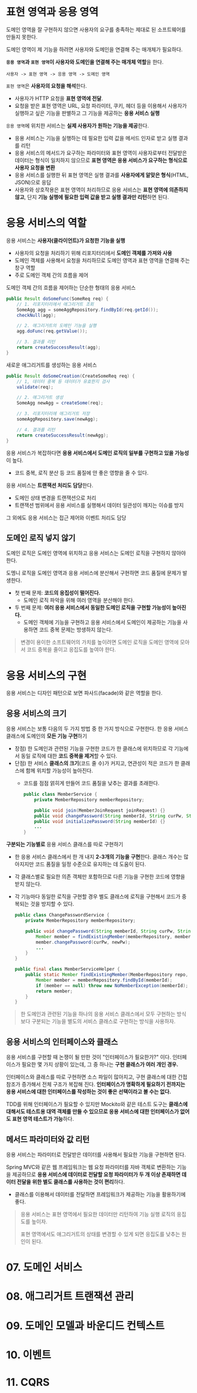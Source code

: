 # 표현 영역과 응용 영역

도메인 영역을 잘 구현하지 않으면 사용자의 요구를 충족하는 제대로 된 소프트웨어를 만들지 못한다.

도메인 영역이 제 기능을 하려면 사용자와 도메인을 연결해 주는 매개체가 필요하다.

**`응용 영역`과 `표현 영역`이 사용자와 도메인을 연결해 주는 매개체 역할**을 한다.

```text
사용자 -> 표현 영역 -> 응용 영역 -> 도메인 영역
```

`표현 영역`은 **사용자의 요청을 해석**한다.
- 사용자가 HTTP 요청을 **표현 영역에 전달**.
- 요청을 받은 표현 영역은 URL, 요청 파라미터, 쿠키, 헤더 등을 이용해서 사용자가 실행하고 싶은 기능을 판별하고 그 기능을 제공하는 **응용 서비스 실행**

`응용 영역`에 위치한 서비스는 **실제 사용자가 원하는 기능을 제공**한다.
- 응용 서비스는 기능을 실행하는 데 필요한 입력 값을 메서드 인자로 받고 실행 결과를 리턴
- 응용 서비스의 메서드가 요구하는 파라미터와 표현 영역이 사용자로부터 전달받은 데이터는 형식이 일치하지 않으므로 **표현 영역은 응용 서비스가 요구하는 형식으로 사용자 요청을 변환**
- 응용 서비스를 실행한 뒤 표현 영역은 실행 결과를 **사용자에게 알맞은 형식**(HTML, JSON)으로 응답
- 사용자와 상호작용은 표현 영역이 처리하므로 응용 서비스는 **표현 영역에 의존하지 않고**, 단지 **기능 실행에 필요한 입력 값을 받고 실행 결과만 리턴**하면 된다.

# 응용 서비스의 역할

응용 서비스는 **사용자(클라이언트)가 요청한 기능을 실행**
- 사용자의 요청을 처리하기 위해 리포지터리에서 **도메인 객체를 가져와 사용**
- 도메인 객체를 사용해서 요청을 처리하므로 도메인 영역과 표현 영역을 연결해 주는 창구 역할
- 주로 도메인 객체 간의 흐름을 제어

도메인 객체 간의 흐름을 제어하는 단순한 형태의 응용 서비스

```java
public Result doSomeFunc(SomeReq req) {
    // 1. 리포지터리에서 애그리거트 조회
    SomeAgg agg = someAggRepository.findById(req.getId());
    checkNull(agg);

    // 2. 애그리거트의 도메인 기능을 실행
    agg.doFunc(req.getValue());

    // 3. 결과를 리턴
    return createSuccessResult(agg);
}
```

새로운 애그리거트를 생성하는 응용 서비스

```java
public Result doSomeCreation(CreateSomeReq req) {
    // 1, 데이터 중복 등 데이터가 유효한지 검사
    validate(req);

    // 2. 애그리거트 생성
    SomeAgg newAgg = createSome(req);

    // 3. 리포지터리에 애그리거트 저장
    someAggRepository.save(newAgg);

    // 4. 결과를 리턴
    return createSuccessResult(newAgg);
}
```

응용 서비스가 복잡하다면 **응용 서비스에서 도메인 로직의 일부를 구현하고 있을 가능성**이 높다.
- 코드 중복, 로직 분산 등 코드 품질에 안 좋은 영향을 줄 수 있다.

응용 서비스는 **트랜잭션 처리도 담당**한다.
- 도메인 상태 변경을 트랜잭션으로 처리
- 트랜잭션 범위에서 응용 서비스를 실행해서 데이터 일관성이 깨지는 이슈를 방지

그 외에도 응용 서비스는 접근 제어와 이벤트 처리도 담당

## 도메인 로직 넣지 않기

도메인 로직은 도메인 영역에 위치하고 응용 서비스는 도메인 로직을 구현하지 않아야 한다.

도멩니 로직을 도메인 영역과 응용 서비스에 분산해서 구현하면 코드 품질에 문제가 발생한다.
- 첫 번째 문제: **코드의 응집성이 떨어진다.**
  - 도메인 로직 파악을 위해 여러 영역을 분산해야 한다.
- 두 번째 문제: **여러 응용 서비스에서 동일한 도메인 로직을 구현할 가능성이 높아진다.**
  - 도메인 객체에 기능을 구현하고 응용 서비스에서 도메인이 제공하는 기능을 사용하면 코드 중복 문제는 방생하지 않는다.

> 변경이 용이한 소프트웨어의 가치를 높이려면 도메인 로직을 도메인 영역에 모아서 코드 중복을 줄이고 응집도를 높여야 한다.

# 응용 서비스의 구현

응용 서비스는 디자인 패턴으로 보면 파사드(facade)와 같은 역할을 한다.

## 응용 서비스의 크기

응용 서비스는 보통 다음의 두 가지 방법 중 한 가지 방식으로 구현한다.
한 응용 서비스 클래스에 도메인의 **모든 기능 구현**하기
- 장점) 한 도메인과 관련된 기능을 구현한 코드가 한 클래스에 위치하므로 각 기능에서 동일 로직에 대한 **코드 중복을 제거**할 수 있다.
- 단점) 한 서비스 **클래스의 크기**(코드 줄 수)가 커지고, 연관성이 적은 코드가 한 클래스에 함께 위치할 가능성이 높아진다.
  - 코드를 점점 얽히게 만들어 코드 품질을 낮추는 결과를 초래한다.

    ```java
    public class MemberService {
        private MemberRepository memberRepository;

        public void join(MemberJoinRequest joinRequest) {}
        public void changePassword(String memberId, String curPw, String newPw) {}
        public void initializePassword(String memberId) {}
        ...
    }
    ```

**구분되는 기능별로** 응용 서비스 클래스를 따로 구현하기
- 한 응용 서비스 클래스에서 한 개 내지 **2-3개의 기능을 구현**한다. 클래스 개수는 많아지지만 코드 품질을 일정 수준으로 유지하는 데 도움이 된다.     
- 각 클래스별로 필요한 의존 객체만 포함하므로 다른 기능을 구현한 코드에 영향을 받지 않는다.
- 각 기능마다 동일한 로직을 구현할 경우 별도 클래스에 로직을 구현해서 코드가 중복되는 것을 방지할 수 있다.

    ```java 
    public class ChangePasswordService {
        private MemberRepository memberRepository;

        public void changePassword(String memberId, String curPw, String newPw) {
            Member member = findExistingMember(memberRepository, memberId);
            member.changePassword(curPw, newPw);
            ...
        }
    }

    public final class MemberServiceHelper {
        public static Member findExistingMember(MemberRepository repo, String memberId) {
            Member member = memberRepository.findById(memberId);
            if (member == null) throw new NoMemberException(memberId);
            return member;
        }
    }
    ```

> 한 도메인과 관련된 기능을 하나의 응용 서비스 클래스에서 모두 구현하는 방식보다 구분되는 기능을 별도의 서비스 클래스로 구현하는 방식을 사용하자.

## 응용 서비스의 인터페이스와 클래스

응용 서비스를 구현할 때 논쟁이 될 만한 것이 "인터페이스가 필요한가?" 이다. 인터페이스가 필요한 몇 가지 상황이 있는데, 그 중 하나는 **구현 클래스가 여러 개인 경우.**

인터페이스와 클래스를 따로 구현하면 소스 파일이 많아지고, 구현 클래스에 대한 간접 참조가 증가해서 전체 구조가 복잡해 진다. **인터페이스가 명확하게 필요하기 전까지는 응용 서비스에 대한 인터페이스를 작성하는 것이 좋은 선택이라고 볼 수는 없다.**

TDD를 위해 인터페이스가 필요할 수 있지만 Mockito와 같은 테스트 도구는 **클래스에 대해서도 테스트용 대역 객체를 만들 수 있으므로 응용 서비스에 대한 인터페이스가 없어도 표현 영역 테스트가 가능**하다.

## 메서드 파라미터와 값 리턴

응용 서비스는 파라미터로 전달받은 데이터를 사용해서 필요한 기능을 구현하면 된다.

Spring MVC와 같은 웹 프레임워크는 웹 요청 파라미터를 자바 객체로 변환하는 기능을 제공하므로 **응용 서비스에 데이터로 전달할 요청 파라미터가 두 개 이상 존재하면 데이터 전달을 위한 별도 클래스를 사용하는 것이 편리**하다.
- 클래스를 이용해서 데이터를 전달하면 프레임워크가 제공하는 기능을 활용하기에 좋다.

> 응용 서비스는 표현 영역에서 필요한 데이터만 리턴하여 기능 실행 로직의 응집도를 높이자.
>
> 표현 영역에서도 애그리거트의 상태를 변경할 수 있게 되면 응집도를 낮추는 원인이 된다.












# 07. 도메인 서비스

# 08. 애그리거트 트랜잭션 관리

# 09. 도메인 모델과 바운디드 컨텍스트

# 10. 이벤트

# 11. CQRS
